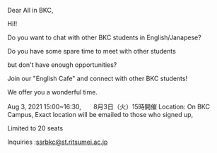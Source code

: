 Dear All in BKC,

Hi!!

Do you want to chat with other BKC students in English/Janapese?

Do you have some spare time to meet with other students

but don't have enough opportunities?

Join our "English Cafe" and connect with other BKC students!

We offer you a wonderful time.


Aug 3, 2021    15:00~16:30,　　8月3日（火）15時開催
Location: On BKC Campus,
Exact location will be emailed to those who signed up,

Limited to 20 seats


Inquiries :ssrbkc@st.ritsumei.ac.jp